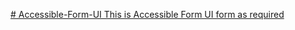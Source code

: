 [# Accessible-Form-UI
This is Accessible Form UI form as required](https://roadmap.sh/projects/accessible-form-ui)
